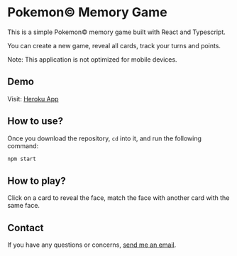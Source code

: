 # Pokemon&copy; Memory Game

This is a simple Pokemon&copy; memory game built with React and Typescript.

You can create a new game, reveal all cards, track your turns and points.

Note: This application is not optimized for mobile devices.

## Demo

Visit: [Heroku App](https://pokemon-memory-game-elmer.herokuapp.com/)

## How to use?

Once you download the repository, `cd` into it, and run the following command:

```sh
npm start
```

## How to play?

Click on a card to reveal the face, match the face with another card with the same face.

## Contact

If you have any questions or concerns, [send me an email](mailto:almeielm@sheridancollege.ca).
